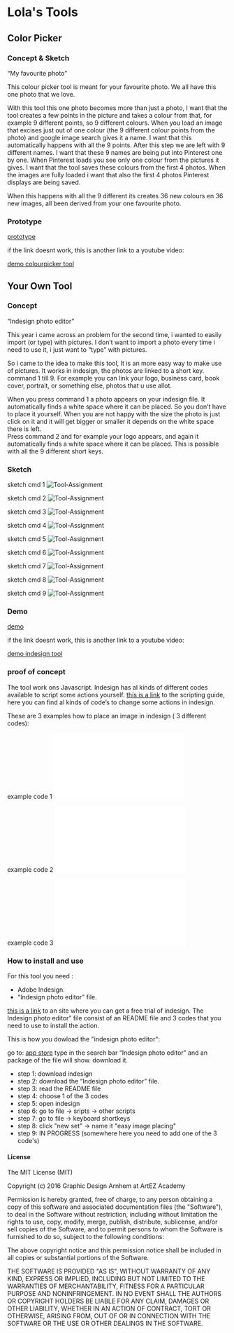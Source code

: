 # Lola's Tools

## Color Picker

### Concept & Sketch


“My favourite photo”

This colour picker tool is meant for your favourite photo. 
We all have this one photo that we love.

With this tool this one photo becomes more than just a photo, I want that the tool creates a few points in the picture and takes a colour from that, for example 9 different points, so 9 different colours. When you load an image that excises just out of one colour (the 9 different colour points from the photo) and google image search gives it a name. I want that this automatically happens with all the 9 points.
After this step we are left with 9 different names.
I want that these 9 names are being put into Pinterest one by one. When Pinterest loads you see only one colour from the pictures it gives. I want that the tool saves these colours from the first 4 photos. When the images are fully loaded i want that also the first 4 photos Pinterest displays are being saved.

When this happens with all the 9 different its creates 36 new colours en 36 new images, all been derived from your one favourite photo. 

### Prototype

[prototype](demo_colourpickertool.mov)

if the link doesnt work, this is another link to a youtube video: 

[demo colourpicker tool](https://youtu.be/BDU5DbAUTLE)


## Your Own Tool

### Concept


“Indesign photo editor”

This year i came across an problem for the second time, i wanted to easily import (or type) with pictures. I don’t want to import a photo every time i need to use it, i just want to “type” with pictures.

So i came to the idea to make this tool, It is an more easy way to make use of pictures.
It works in indesign, the photos are linked to a short key. command 1 till 9. For example you can link your logo, business card, book cover, portrait, or something else, photos that u use allot.

When you press command 1 a photo appears on your indesign file. It automatically finds a white space where it can be placed. So you don’t have to place it yourself. When you are not happy with the size the photo is just click on it and it will get bigger or smaller it depends on the white space there is left.  
Press command 2 and for example your logo appears, and again it automatically finds a white space where it can be placed. 
This is possible with all the 9 different short keys. 


### Sketch

sketch cmd 1 ![Tool-Assignment](schets-01.png)

sketch cmd 2 ![Tool-Assignment](schets-02.png)

sketch cmd 3 ![Tool-Assignment](schets-03.png)

sketch cmd 4 ![Tool-Assignment](schets-04.png)

sketch cmd 5 ![Tool-Assignment](schets-05.png)

sketch cmd 6 ![Tool-Assignment](schets-06.png)

sketch cmd 7 ![Tool-Assignment](schets-07.png)

sketch cmd 8 ![Tool-Assignment](schets-08.png)

sketch cmd 9 ![Tool-Assignment](schets-09.png)


### Demo

[demo](demo_indesign_tool.mov)

if the link doesnt work, this is another link to a youtube video: 

[demo indesign tool](https://youtu.be/xR0k8yGc604)


### proof of concept


The tool work ons Javascript. 
Indesign has al kinds of different codes available to script some actions yourself. 
[this is a link](http://wwwimages.adobe.com/content/dam/Adobe/en/devnet/indesign/sdk/cs6/scripting/InDesign_ScriptingGuide_AS.pdf) to the scripting guide, here you can find al kinds of code’s to change some actions in indesign. 

These are 3 examples how to place an image in indesign ( 3 different codes):

example code 1 ![Tool-Assignment](code1.js)

example code 2 ![Tool-Assignment](code2.js)

example code 3 ![Tool-Assignment](code3.js)


### How to install and use

For this tool you need :

- Adobe Indesign.
- “Indesign photo editor” file.

[this is a link](http://www.adobe.com/nl/downloads.html) to an site where you can get a free trial of indesign. 
The Indesign photo editor” file consist of an README file and 3 codes that you need to use to install the action.


This is how you dowload the "indesign photo editor": 

go to: [app store](https://itunes.apple.com/nl/genre/ios/id36?mt=8) 
type in the search bar “Indesign photo editor” and an package of the file will show.
download it.


- step 1: download indesign
- step 2: download the “Indesign photo editor” file.
- step 3: read the README file
- step 4: choose 1 of the 3 codes
- step 5: open indesign
- step 6: go to file -> sripts -> other scripts
- step 7: go to file -> keyboard shortkeys
- step 8: click "new set" -> name it "easy image placing"
- step 9: IN PROGRESS (somewhere here you need to add one of the 3 code's)



#### License

The MIT License (MIT)

Copyright (c) 2016 Graphic Design Arnhem at ArtEZ Academy

Permission is hereby granted, free of charge, to any person obtaining a copy of this software and associated documentation files (the "Software"), to deal in the Software without restriction, including without limitation the rights to use, copy, modify, merge, publish, distribute, sublicense, and/or sell copies of the Software, and to permit persons to whom the Software is furnished to do so, subject to the following conditions:

The above copyright notice and this permission notice shall be included in all copies or substantial portions of the Software.

THE SOFTWARE IS PROVIDED "AS IS", WITHOUT WARRANTY OF ANY KIND, EXPRESS OR IMPLIED, INCLUDING BUT NOT LIMITED TO THE WARRANTIES OF MERCHANTABILITY, FITNESS FOR A PARTICULAR PURPOSE AND NONINFRINGEMENT. IN NO EVENT SHALL THE AUTHORS OR COPYRIGHT HOLDERS BE LIABLE FOR ANY CLAIM, DAMAGES OR OTHER LIABILITY, WHETHER IN AN ACTION OF CONTRACT, TORT OR OTHERWISE, ARISING FROM, OUT OF OR IN CONNECTION WITH THE SOFTWARE OR THE USE OR OTHER DEALINGS IN THE SOFTWARE.


